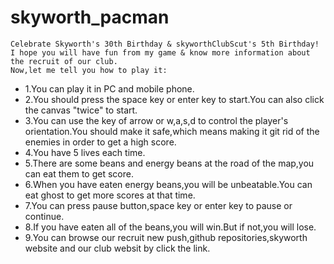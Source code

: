 # skyworth_pacman
    Celebrate Skyworth's 30th Birthday & skyworthClubScut's 5th Birthday!
    I hope you will have fun from my game & know more information about the recruit of our club.
    Now,let me tell you how to play it:
* 1.You can play it in PC and mobile phone.
* 2.You should press the space key or enter key to start.You can also click the canvas "twice" to start.
* 3.You can use the key of arrow or w,a,s,d to control the player's orientation.You should make it safe,which means making it git rid of the enemies in order to get a high score.
* 4.You have 5 lives each time.
* 5.There are some beans and energy beans at the road of the map,you can eat them to get score.
* 6.When you have eaten energy beans,you will be unbeatable.You can eat ghost to get more scores at that time.
* 7.You can press pause button,space key or enter key to pause or continue.
* 8.If you have eaten all of the beans,you will win.But if not,you will lose.
* 9.You can browse our recruit new push,github repositories,skyworth website and our club websit by click the link.
